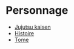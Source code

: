 <!DOCTYPE html>
<html lang="fr">
    <link rel="icon" type="image/png" href="nah,idwin.png">
    <link rel="stylesheet" href="JJK.css">
<head>
<title>Jujutsu kaisen</title>
</head>
<body>

<h1>Personnage</h1>

<nav>
    <ul class="menu">
        <li><a href="README.md">Jujutsu kaisen</a></li>
        <li><a href="histoireJJK.md">Histoire</a></li>
        <li><a href="tomeJJK.md">Tome</a></li>
    </ul>
</nav>

</body>
</html>
